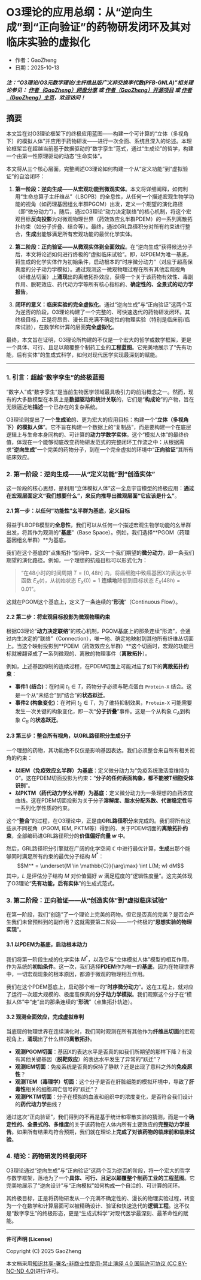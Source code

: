 # O3理论的应用总纲：从“逆向生成”到“正向验证”的药物研发闭环及其对临床实验的虚拟化

- 作者：GaoZheng
- 日期：2025-10-13

#### ***注：“O3理论/O3元数学理论/主纤维丛版广义非交换李代数(PFB-GNLA)”相关理论参见： [作者（GaoZheng）网盘分享](https://drive.google.com/drive/folders/1lrgVtvhEq8cNal0Aa0AjeCNQaRA8WERu?usp=sharing) 或 [作者（GaoZheng）开源项目](https://github.com/CTaiDeng/open_meta_mathematical_theory) 或 [作者（GaoZheng）主页](https://mymetamathematics.blogspot.com)，欢迎访问！***

## 摘要
本文旨在对O3理论框架下的终极应用蓝图——构建一个可计算的“立体（多视角下）的模拟人体”并应用于药物研发——进行一次全面、系统且深入的论述。本理论框架旨在超越当前基于数据驱动的“数字孪生”范式，通过“生成论”的哲学，构建一个由第一性原理驱动的动态“生命实体”。

本文将从三个核心层面，完整阐述O3理论如何构建一个从“定义功能”到“虚拟验证”的自洽闭环：
1.  **第一阶段：逆向生成——从宏观功能到微观实体**。本文将详细阐释，如何利用“生命总算子主纤维丛”（LBOPB）的全息性，从任何一个描述宏观生物学功能的视角（如药理基因组幺半群PGOM）出发，定义一个期望的演化路径（即“微分动力”）。随后，通过O3理论“动力决定联络”的核心机制，将这个宏观目标**反向投影**为对微观物理世界（药效效应幺半群PDEM）的一系列离散拓扑约束（如分子折叠、结合等）。最终，通过GRL路径积分对所有约束进行整合，**生成**出能够满足所有宏观功能的最优化学实体。

2.  **第二阶段：正向验证——从微观实体到全面效应**。在“逆向生成”获得候选分子后，本文将论述如何进行终极的“虚拟临床试验”。即，以PDEM为唯一基底，将生成的化学实体作为初始条件，启动根本的“时序微分动力”（对应于超高保真度的分子动力学模拟）。通过观测这一微观物理过程在所有其他宏观视角（纤维丛切面）上**涌现**出的离散拓扑效应，获得一个关于该药物有效性、毒副作用、脱靶效应、药代动力学等所有核心指标的、**确定性的、全景式的动力学报告**。

3.  **闭环的意义：临床实验的完全虚拟化**。通过“逆向生成”与“正向验证”这两个互为逆否的阶段，O3理论构建了一个完整的、可快速迭代的药物研发闭环。其终极目标，正是将昂贵、漫长且充满不确定性的物理实验（特别是临床前/临床试验），在数学和计算的层面**完全虚拟化**。

最终，本文旨在证明，O3理论所构建的不仅是一个宏大的哲学或数学框架，更是一个具体、可行、且足以颠覆整个制药工业的**工程蓝图**。它完美地展示了“先有功能，后有实体”的生成式科学，如何对现代医学实现最深刻的赋能。

---

### **1. 引言：超越“数字孪生”的终极蓝图**

“数字人”或“数字孪生”是当前生物医学领域最具吸引力的前沿概念之一。然而，现有的大多数模型在本质上是**数据驱动和统计关联**的，它们是“**构成论**”的产物，旨在无限逼近地**描述**一个已存在的复杂系统。

O3理论则提出了一个**生成论**的、更为宏大的应用目标：构建一个“**立体（多视角下）的模拟人体**”。它不旨在构建一个数据上的“复制品”，而是要构建一个在底层逻辑上与生命本身同构的、可计算的**动力学数学实体**。这个“模拟人体”的最终价值，体现在一个能够彻底改变药物研发范式的完整闭环工作流之中：从根据需求“**逆向生成**”一个完美的药物分子，到在一个完全虚拟的环境中“**正向验证**”其所有临床效应。

### **2. 第一阶段：逆向生成——从“定义功能”到“创造实体”**

这一阶段的核心思想，是利用“立体模拟人体”这一全息宇宙模型的终极应用：**通过在宏观层面定义“我们想要什么”，来反向推导出微观层面“它应该是什么”**。

#### **2.1 第一步：以任何“功能性”幺半群为基底，定义目标**

得益于LBOPB模型的**全息性**，我们可以从任何一个描述宏观生物学功能的幺半群出发，将其作为观测的“**基底**”（Base Space）。例如，我们选择**PGOM（药理基因组幺半群）**为基底。

我们在这个基底的“点集拓扑”空间中，定义一个我们期望的**微分动力**，即一条我们期望的演化路径。例如，一个理想的抗癌目标可以形式化为：
> “在48小时的时间周期 $T=[0, 48h]$ 内，将癌细胞中致癌基因X的表达水平函数 $E_X(t)$，从初始状态 $E_X(0)=1$ **连续地**降低到目标状态 $E_X(48h)=0.01$”。

这就在PGOM这个基底上，定义了一条连续的“**形流**”（Continuous Flow）。

#### **2.2 第二步：将宏观目标投影为微观物理约束**

根据O3理论“**动力决定联络**”的核心机制，PGOM基底上的那条连续“形流”，会通过内生决定的“联络”（Connection），唯一地、确定地映射到其他所有纤维丛切面上。当这个映射投影到**PDEM（药效效应幺半群）**这个切面时，宏观的功能目标就被翻译成了一系列微观的、离散的物理事件（**离散拓扑**）。

例如，上述基因抑制的连续过程，在PDEM切面上可能对应了如下的**离散拓扑约束**：
* **事件1 (结合)**：在时间 $t_1 \in T$，药物分子必须与靶点蛋白 `Protein-X` 结合。这是一个从“未结合”到“结合”的**状态跃迁**。
* **事件2 (构象变化)**：在时间 $t_2 \in T$，为了维持抑制效果，`Protein-X` 可能需要发生一次关键的构象变化，即一次“**分子折叠**”事件。这是一个从构象 $C_A$到构象 $C_B$ 的**状态跃迁**。

#### **2.3 第三步：整合所有视角，以GRL路径积分生成分子**

一个理想的药物，其功能绝不仅仅是影响基因表达。我们必须整合来自所有相关视角的约束：
* **以IEM（免疫效应幺半群）为基底**：定义微分动力为“免疫系统激活度维持为0”。这在PDEM切面投影为约束：“**分子的任何表面构象，都不能被T细胞受体识别**”。
* **以PKTM（药代动力学幺半群）为基底**：定义微分动力为一条理想的血药浓度曲线。这在PDEM切面投影为关于分子**溶解度、脂水分配系数、代谢稳定性**等一系列化学性质的约束。

这个“**整合**”的过程，在O3理论中，正是由**GRL路径积分**来完成的。我们将所有这些从不同视角（PGOM, IEM, PKTM等）得到的、关于PDEM切面的**离散拓扑约束**，全部编码进GRL路径积分的**价值偏好向量 $w$** 中。

然后，GRL路径积分引擎就在广阔的化学空间 $\mathbb{C}$ 中进行最优计算，**生成**出那个能够同时满足所有约束的最优分子结构 $M^*$：
$$M^* = \underset{M \in \mathbb{C}}{\arg\max} \int L(M; w) dM$$
其中，$L$ 是评估分子结构 $M$ 对价值偏好 $w$ 满足程度的“逻辑性度量”。这完美体现了O3理论“**先有功能，后有实体**”的生成式范式。

### **3. 第二阶段：正向验证——从“创造实体”到“虚拟临床试验”**

在第一阶段，我们“创造”了一个理论上完美的药物。但它是否真的完美？是否会产生我们未曾预料到的副作用？这就需要第二阶段——一个终极的“**思想实验的物理实现**”。

#### **3.1 以PDEM为基底，启动根本动力**

我们将第一阶段生成的化学实体 $M^*$，以及它与“立体模拟人体”模型的相互作用，作为系统的**初始条件**。这一次，我们选择**PDEM**作为唯一的**基底**，因为在物理世界中，一切宏观现象的根本原因，都源于微观的物理相互作用。

我们在这个PDEM基底上，启动那个唯一的“**时序微分动力**”。这在工程上，就对应了运行一次超大规模的、极度高保真的**分子动力学模拟**。我们观察这个分子在“模拟人体”中“走”出的那条连续的“**形流**”（点集拓扑轨迹）。

#### **3.2 观测全面效应，完成虚拟审判**

当底层的物理世界在连续演化时，我们同时观测在所有其他作为**纤维丛切面**的宏观视角上，**涌现**出了什么样的**离散拓扑**。
* **观测PGOM切面**：基因X的表达水平是否真的如我们所期望的那样下降？有没有其他关键基因（**脱靶效应**）的表达水平发生了异常的“跃迁”？
* **观测IEM切面**：免疫系统是否真的保持了静默？还是出现了意料之外的**免疫原性**？
* **观测TEM（毒理学）切面**：这个分子是否在肝脏细胞的模拟环境中，导致了**肝毒性**相关的细胞凋亡信号的“跃迁”？
* **观测PKTM切面**：分子在模拟的血液和组织中的浓度变化，是否符合我们设计的**药代动力学**曲线？

通过这次“正向验证”，我们得到的不再是基于统计和零散实验的猜测，而是一个**确定性的、全景式的、多维度**的关于该药物在人体内所有主要效应的**完整动力学报告**。如果所有结果均符合预期，我们就在理论上**完成了对该药物的临床前和临床试验**。

### **4. 结论：药物研发的终极闭环**

O3理论通过“逆向生成”与“正向验证”这两个互为逆否的阶段，将一个宏大的哲学与数学框架，落地为了一个**具体、可行、且足以颠覆整个制药工业的工程蓝图**。它完美地展示了“逆向设计”与“正向模拟”如何构成一个自洽的、可计算的闭环。

其终极目标，正是将药物研发从一个充满不确定性的、漫长的物理实验过程，转变为一个在数学和计算层面可以被精确设计、验证和快速迭代的**逻辑工程**。这不仅是“数字孪生”的终极形态，更是“生成式科学”对现代医学最深刻、最革命性的赋能。

---

**许可声明 (License)**

Copyright (C) 2025 GaoZheng

本文档采用[知识共享-署名-非商业性使用-禁止演绎 4.0 国际许可协议 (CC BY-NC-ND 4.0)](https://creativecommons.org/licenses/by-nc-nd/4.0/deed.zh-Hans)进行许可。
